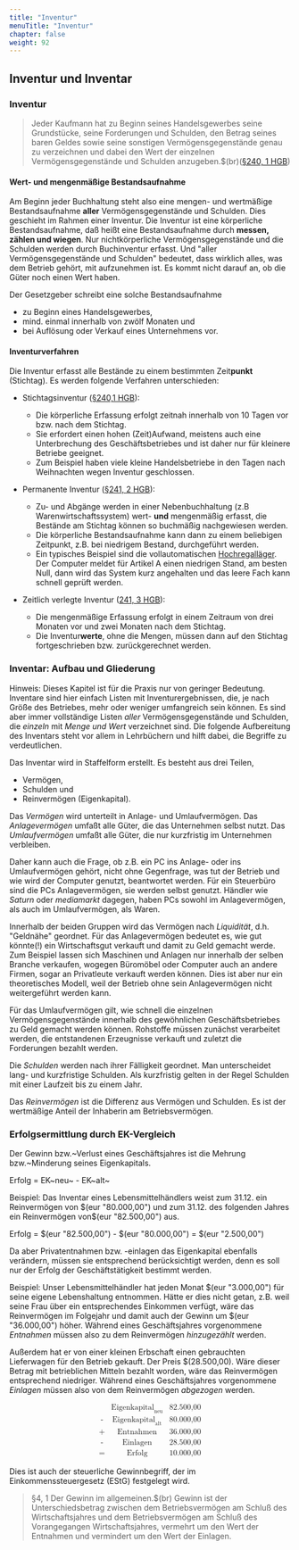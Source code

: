 ```yaml
---
title: "Inventur"
menuTitle: "Inventur"
chapter: false
weight: 92
---
```


## Inventur und Inventar

### Inventur

> Jeder Kaufmann hat zu Beginn seines Handelsgewerbes seine Grundstücke, seine Forderungen und Schulden, den Betrag seines baren Geldes sowie seine sonstigen Vermögensgegenstände genau zu verzeichnen und dabei den Wert der einzelnen Vermögensgegenstände und Schulden anzugeben.$(br)([§240, 1 HGB](https://www.gesetze-im-internet.de/hgb/__240.html))

#### Wert- und mengenmäßige Bestandsaufnahme

Am Beginn jeder Buchhaltung steht also eine mengen- und wertmäßige Bestandsaufnahme **aller** Vermögensgegenstände und Schulden. Dies geschieht im Rahmen einer
Inventur. Die Inventur ist eine körperliche Bestandsaufnahme, daß heißt eine Bestandsaufnahme durch **messen, zählen und wiegen**. Nur nichtkörperliche Vermögensgegenstände und die Schulden
werden durch Buchinventur erfasst. Und "aller Vermögensgegenstände und Schulden" bedeutet, dass wirklich alles, was dem Betrieb gehört, mit aufzunehmen ist. Es kommt nicht darauf an, ob die Güter noch einen Wert haben.

Der Gesetzgeber schreibt eine solche Bestandsaufnahme

* zu Beginn eines Handelsgewerbes,
* mind. einmal innerhalb von zwölf Monaten und
* bei Auflösung oder Verkauf eines Unternehmens vor.


#### Inventurverfahren

Die Inventur erfasst alle Bestände zu einem bestimmten Zeit**punkt** (Stichtag). Es werden folgende Verfahren unterschieden:

* Stichtagsinventur ([§240,1 HGB](https://www.gesetze-im-internet.de/hgb/__240.html)): 
	+ Die körperliche Erfassung erfolgt zeitnah innerhalb von 10 Tagen vor bzw. nach dem Stichtag.
	+ Sie erfordert einen hohen (Zeit)Aufwand, meistens auch eine Unterbrechung des Geschäftsbetriebes und ist daher nur für kleinere Betriebe geeignet.
	+ Zum Beispiel haben viele kleine Handelsbetriebe in den Tagen nach Weihnachten wegen Inventur geschlossen.

* Permanente Inventur ([§241, 2 HGB](https://www.gesetze-im-internet.de/hgb/__241.html)):
	+ Zu- und Abgänge werden in einer Nebenbuchhaltung (z.B Warenwirtschaftssystem) wert- **und** mengenmäßig erfasst, die Bestände am Stichtag können so buchmäßig nachgewiesen werden.
	+ Die körperliche Bestandsaufnahme kann dann zu einem beliebigen Zeitpunkt, z.B. bei niedrigem Bestand, durchgeführt werden.
	+ Ein typisches Beispiel sind die vollautomatischen [Hochregalläger](https://de.wikipedia.org/wiki/Hochregallager "Wenn sie es genauer wissen wollen."). Der Computer meldet für Artikel A einen niedrigen Stand, am besten Null, dann wird das System kurz angehalten und das leere Fach kann schnell geprüft werden.

* Zeitlich verlegte Inventur ([241, 3 HGB](https://www.gesetze-im-internet.de/hgb/__241.html)):
	+ Die mengenmäßige Erfassung erfolgt in einem Zeitraum von drei Monaten vor und zwei Monaten nach dem Stichtag.
	+ Die Inventur**werte**, ohne die Mengen, müssen dann auf den Stichtag fortgeschrieben bzw. zurückgerechnet werden.

### Inventar: Aufbau und Gliederung

Hinweis: Dieses Kapitel ist für die Praxis nur von geringer Bedeutung. Inventare sind hier einfach Listen mit Inventurergebnissen, die, je nach Größe des Betriebes, mehr oder weniger umfangreich sein können. Es sind aber immer vollständige Listen *aller* Vermögensgegenstände und Schulden, die *einzeln* mit *Menge und Wert* verzeichnet sind. Die folgende Aufbereitung des Inventars steht vor allem in Lehrbüchern und hilft dabei, die Begriffe zu verdeutlichen.


Das Inventar wird in Staffelform erstellt. Es besteht aus drei Teilen,

* Vermögen,
* Schulden und
* Reinvermögen (Eigenkapital).

Das *Vermögen* wird unterteilt in Anlage- und Umlaufvermögen. Das *Anlagevermögen* umfaßt alle Güter, die das Unternehmen selbst nutzt. Das *Umlaufvermögen* umfaßt alle Güter, die nur kurzfristig im Unternehmen verbleiben.

Daher kann auch die Frage, ob z.B. ein PC ins Anlage- oder ins Umlaufvermögen gehört, nicht ohne Gegenfrage, was tut der Betrieb und wie wird der Computer genutzt, beantwortet werden. Für ein Steuerbüro sind die PCs Anlagevermögen, sie werden selbst genutzt. Händler wie *Saturn* oder *mediamarkt* dagegen, haben PCs sowohl im Anlagevermögen, als auch im Umlaufvermögen, als Waren.  

Innerhalb der beiden Gruppen wird das Vermögen nach *Liquidität*, d.h. "Geldnähe" geordnet. Für das Anlagevermögen bedeutet es, wie gut könnte(!) ein Wirtschaftsgut verkauft und damit zu Geld gemacht werde. Zum Beispiel lassen sich Maschinen und Anlagen nur innerhalb der selben Branche verkaufen, wogegen Büromöbel oder Computer auch an andere Firmen, sogar an Privatleute verkauft werden können. Dies ist aber nur ein theoretisches Modell, weil der Betrieb ohne sein Anlagevermögen nicht weitergeführt werden kann.

Für das Umlaufvermögen gilt, wie schnell die einzelnen Vermögensgegenstände innerhalb des gewöhnlichen Geschäftsbetriebes zu Geld gemacht werden können. Rohstoffe müssen zunächst verarbeitet werden, die entstandenen Erzeugnisse verkauft und zuletzt die Forderungen bezahlt werden.

Die *Schulden* werden nach ihrer Fälligkeit geordnet. Man unterscheidet lang- und kurzfristige Schulden. Als kurzfristig gelten in der Regel Schulden mit einer Laufzeit bis zu einem Jahr.

Das *Reinvermögen* ist die Differenz aus Vermögen und Schulden. Es ist der wertmäßige Anteil der Inhaberin am Betriebsvermögen.

### Erfolgsermittlung durch EK-Vergleich

Der Gewinn bzw.~Verlust eines Geschäftsjahres ist die Mehrung bzw.~Minderung seines Eigenkapitals.

Erfolg = EK~neu~ - EK~alt~

Beispiel: Das Inventar eines Lebensmittelhändlers weist zum 31.12. ein Reinvermögen von $(eur "80.000,00") und zum 31.12. des folgenden Jahres ein Reinvermögen von$(eur "82.500,00") aus.

Erfolg = $(eur "82.500,00") - $(eur "80.000,00")  = $(eur "2.500,00")

Da aber Privatentnahmen bzw. -einlagen das Eigenkapital ebenfalls verändern, müssen sie entsprechend berücksichtigt werden, denn es soll nur der Erfolg der Geschäftstätigkeit bestimmt werden.


Beispiel: Unser Lebensmittelhändler hat jeden Monat $(eur "3.000,00") für seine eigene
Lebenshaltung entnommen. Hätte er dies nicht getan, z.B. weil
seine Frau über ein entsprechendes Einkommen verfügt, wäre das
Reinvermögen im Folgejahr und damit auch der Gewinn um $(eur "36.000,00") höher.
Während eines Geschäftsjahres vorgenommene *Entnahmen* müssen also zu dem
Reinvermögen *hinzugezählt* werden.

Außerdem hat er von einer kleinen Erbschaft einen gebrauchten Lieferwagen für den Betrieb gekauft. Der Preis $(28.500,00). Wäre dieser Betrag mit
betrieblichen Mitteln bezahlt worden, wäre das Reinvermögen entsprechend
niedriger. Während eines Geschäftsjahres vorgenommene *Einlagen* müssen also von dem Reinvermögen *abgezogen* werden.

<math xmlns="http://www.w3.org/1998/Math/MathML" display="block">
 <semantics>
  <mtable>
   <mtr>
    <mtd>
     <mrow/>
    </mtd>
    <mtd>
     <msub>
      <mtext>Eigenkapital</mtext>
      <mtext>neu</mtext>
     </msub>
    </mtd>
    <mtd>
     <mn>82.500,00</mn>
    </mtd>
   </mtr>
   <mtr>
    <mtd>
     <mtext>-</mtext>
    </mtd>
    <mtd columnalign="left">
     <msub>
      <mtext>Eigenkapital</mtext>
      <mtext>alt</mtext>
     </msub>
    </mtd>
    <mtd>
     <mn>80.000,00</mn>
    </mtd>
   </mtr>
   <mtr>
    <mtd>
     <mtext>+</mtext>
    </mtd>
    <mtd columnalign="left">
     <mtext>Entnahmen</mtext>
    </mtd>
    <mtd>
     <mn>36.000,00</mn>
    </mtd>
   </mtr>
   <mtr>
    <mtd>
     <mtext>-</mtext>
    </mtd>
    <mtd columnalign="left">
     <mtext>Einlagen</mtext>
    </mtd>
    <mtd>
     <mn>28.500,00</mn>
    </mtd>
   </mtr>
   <mtr>
    <mtd>
     <mtext>=</mtext>
    </mtd>
    <mtd columnalign="left">
     <mtext>Erfolg</mtext>
    </mtd>
    <mtd>
     <mn>10.000,00</mn>
    </mtd>
   </mtr>
  </mtable>
 </semantics>
</math>



Dies ist auch der steuerliche Gewinnbegriff, der im Einkommenssteuergesetz (EStG)
festgelegt wird.


>§4, 1 Der Gewinn im allgemeinen.$(br)
Gewinn ist der Unterschiedsbetrag zwischen dem Betriebsvermögen am
Schluß des Wirtschaftsjahres und dem Betriebsvermögen am Schluß des
Vorangegangen Wirtschaftsjahres, vermehrt um den Wert der Entnahmen und
vermindert um den Wert der Einlagen.



